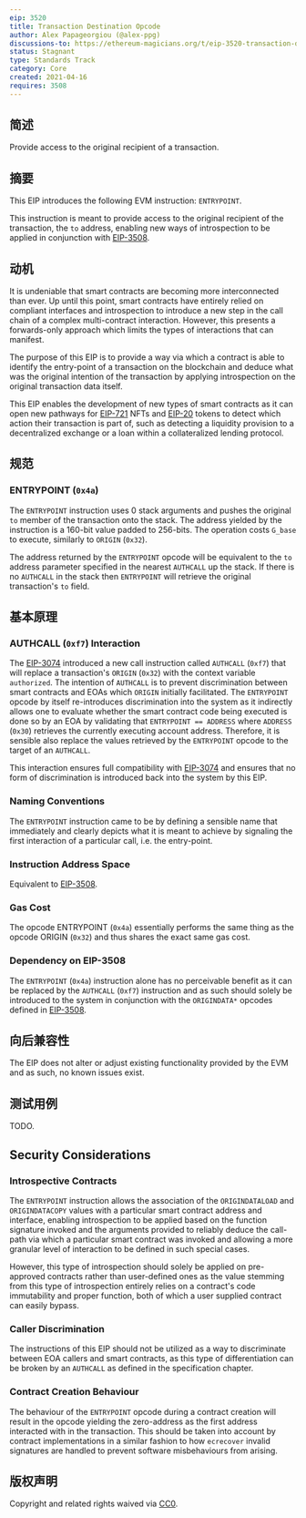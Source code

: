 ```yaml
---
eip: 3520
title: Transaction Destination Opcode
author: Alex Papageorgiou (@alex-ppg)
discussions-to: https://ethereum-magicians.org/t/eip-3520-transaction-destination-opcode/6058
status: Stagnant
type: Standards Track
category: Core
created: 2021-04-16
requires: 3508
---
```


## 简述

Provide access to the original recipient of a transaction.

## 摘要

This EIP introduces the following EVM instruction: `ENTRYPOINT`.

This instruction is meant to provide access to the original recipient of the transaction, the `to` address, enabling new ways of introspection to be applied in conjunction with [EIP-3508](./eip-3508.md).

## 动机

It is undeniable that smart contracts are becoming more interconnected than ever. Up until this point, smart contracts have entirely relied on compliant interfaces and introspection to introduce a new step in the call chain of a complex multi-contract interaction. However, this presents a forwards-only approach which limits the types of interactions that can manifest.

The purpose of this EIP is to provide a way via which a contract is able to identify the entry-point of a transaction on the blockchain and deduce what was the original intention of the transaction by applying introspection on the original transaction data itself.

This EIP enables the development of new types of smart contracts as it can open new pathways for [EIP-721](./eip-721) NFTs and [EIP-20](./eip-20) tokens to detect which action their transaction is part of, such as detecting a liquidity provision to a decentralized exchange or a loan within a collateralized lending protocol.

## 规范

### ENTRYPOINT (`0x4a`)

The `ENTRYPOINT` instruction uses 0 stack arguments and pushes the original `to` member of the transaction onto the stack. The address yielded by the instruction is a 160-bit value padded to 256-bits. The operation costs `G_base` to execute, similarly to `ORIGIN` (`0x32`).

The address returned by the `ENTRYPOINT` opcode will be equivalent to the `to` address parameter specified in the nearest `AUTHCALL` up the stack.  If there is no `AUTHCALL` in the stack then `ENTRYPOINT` will retrieve the original transaction's `to` field.

## 基本原理

### AUTHCALL (`0xf7`) Interaction

The [EIP-3074](./eip-3074.md) introduced a new call instruction called `AUTHCALL` (`0xf7`) that will replace a transaction's `ORIGIN` (`0x32`) with the context variable `authorized`. The intention of `AUTHCALL` is to prevent discrimination between smart contracts and EOAs which `ORIGIN` initially facilitated. The `ENTRYPOINT` opcode by itself re-introduces discrimination into the system as it indirectly allows one to evaluate whether the smart contract code being executed is done so by an EOA by validating that `ENTRYPOINT == ADDRESS` where `ADDRESS` (`0x30`) retrieves the currently executing account address. Therefore, it is sensible also replace the values retrieved by the `ENTRYPOINT` opcode to the target of an `AUTHCALL`.

This interaction ensures full compatibility with [EIP-3074](./eip-3074.md) and ensures that no form of discrimination is introduced back into the system by this EIP.

### Naming Conventions

The `ENTRYPOINT` instruction came to be by defining a sensible name that immediately and clearly depicts what it is meant to achieve by signaling the first interaction of a particular call, i.e. the entry-point.

### Instruction Address Space

Equivalent to [EIP-3508](./eip-3508).

### Gas Cost

The opcode ENTRYPOINT (`0x4a`) essentially performs the same thing as the opcode ORIGIN (`0x32`) and thus shares the exact same gas cost.

### Dependency on EIP-3508

The `ENTRYPOINT` (`0x4a`) instruction alone has no perceivable benefit as it can be replaced by the `AUTHCALL` (`0xf7`) instruction and as such should solely be introduced to the system in conjunction with the `ORIGINDATA*` opcodes defined in [EIP-3508](./eip-3508.md).

## 向后兼容性

The EIP does not alter or adjust existing functionality provided by the EVM and as such, no known issues exist.

## 测试用例

TODO.

## Security Considerations

### Introspective Contracts

The `ENTRYPOINT` instruction allows the association of the `ORIGINDATALOAD` and `ORIGINDATACOPY` values with a particular smart contract address and interface, enabling introspection to be applied based on the function signature invoked and the arguments provided to reliably deduce the call-path via which a particular smart contract was invoked and allowing a more granular level of interaction to be defined in such special cases.

However, this type of introspection should solely be applied on pre-approved contracts rather than user-defined ones as the value stemming from this type of introspection entirely relies on a contract's code immutability and proper function, both of which a user supplied contract can easily bypass.

### Caller Discrimination

The instructions of this EIP should not be utilized as a way to discriminate between EOA callers and smart contracts, as this type of differentiation can be broken by an `AUTHCALL` as defined in the specification chapter.

### Contract Creation Behaviour

The behaviour of the `ENTRYPOINT` opcode during a contract creation will result in the opcode yielding the zero-address as the first address interacted with in the transaction. This should be taken into account by contract implementations in a similar fashion to how `ecrecover` invalid signatures are handled to prevent software misbehaviours from arising.

## 版权声明

Copyright and related rights waived via [CC0](../LICENSE.md).
